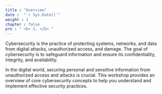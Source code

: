 ```yaml
---
title : "Overview"
date :  "`r Sys.Date()`" 
weight : 1 
chapter : false
pre : " <b> 1. </b> "
---
```

Cybersecurity is the practice of protecting systems, networks, and data from digital attacks, unauthorized access, and damage. The goal of cybersecurity is to safeguard information and ensure its confidentiality, integrity, and availability.

In the digital world, securing personal and sensitive information from unauthorized access and attacks is crucial. This workshop provides an overview of core cybersecurity concepts to help you understand and implement effective security practices.
